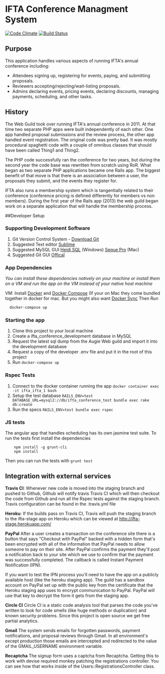 IFTA Conference Managment System
=========================

[![Code Climate](https://codeclimate.com/github/awguild/ifta.png)](https://codeclimate.com/github/awguild/ifta)
[![Build Status](https://travis-ci.org/awguild/ifta.png?branch=heroku)](https://travis-ci.org/awguild/ifta)


## Purpose
This application handles various aspects of running IFTA's annual conference including:

* Attendees signing up, registering for events, paying, and submitting proposals.
* Reviewers accepting/rejecting/wait-listing proposals.
* Admins declaring events, pricing events, declaring discounts, managing payments, scheduling, and other tasks.



## History
The Web Guild took over running IFTA's annual conference in 2011.  At that time two separate PHP apps were built independently of each other. One app handled proposal submissions and the review process, the other app handled event registration.  The original code was pretty bad.  It was mostly procedural spaghetti code with a couple of omnibus classes that should have been called Thing1 and Thing2.

The PHP code successfully ran the conference for two years, but during the second year the code base was rewritten from scratch using RoR. What began as two separate PHP applications became one Rails app.  The biggest benefit of that move is that there is an association between a user, the proposals they submit, and the events they register for.

IFTA also runs a membership system which is tangentially related to their conference (conference pricing is defined differently for members vs non members).  During the first year of the Rails app (2013) the web guild began work on a separate application that will handle the membership process.


##Developer Setup

### Supporting Development Software
1. Git Version Control System - [Download Git](http://git-scm.com/downloads)
1. Suggested Text editor [Sublime](http://www.sublimetext.com/2)
1. Suggested MySQL GUI [Heidi SQL](http://www.heidisql.com/download.php) (Windows) [Seque Pro](http://www.sequelpro.com/) (Mac)
1. Suggested Git GUI [Offical](http://git-scm.com/downloads/guis)

### App Dependencies
*You can install these dependencies natively on your machine or install them on a VM and run the app on the VM instead of your native host machine*

VM:  Install [Docker](https://www.docker.com/) and [Docker Compose](https://docs.docker.com/compose/) (If your on Mac they come bundled together in docker for mac. But you might also want [Docker Sync](https://github.com/EugenMayer/docker-sync) Then Run
```bash
  docker-compose up
```

### Starting the app
1. Clone this project to your local machine
1. Create a ifta_conference_development database in MySQL
1. Request the latest sql dump from the Augie Web guild and import it into the development database
1. Request a copy of the developer .env file and put it in the root of this project
1. Run `docker-compose up`

### Rspec Tests
1. Connect to the docker container running the app `docker container exec -it ifta_ifta_1 bash`
1. Setup the test database `RAILS_ENV=test DATABASE_URL=mysql2://db/ifta_conference_test bundle exec rake db:create`
1. Run the specs `RAILS_ENV=test bundle exec rspec`

### JS tests
The angular app that handles scheduling has its own jasmine test suite. To run the tests first install the dependencies
```
    npm install -g grunt-cli
    npm install
```

Then you can run the tests with `` grunt test ``

## Integration with external services
**Travis CI**: Whenever new code is moved into the staging branch and pushed to Github, Github will notify travis Travis CI which will then checkout the code from Github and run all the Rspec tests against the staging branch.  Travis configuration can be found in the .travis.yml file

**Heroku**: If the builds pass on Travis CI, Travis will push the staging branch to the ifta-stage app on Heroku which can be viewed at http://ifta-stage.herokuapp.com/

**PayPal** After a user creates a transaction on the conference site there is a button that says "Checkout with PayPal" backed with a hidden form that's been encrypted with all of the information that PayPal needs to allow someone to pay on their site. After PayPal confirms the payment they'll post a notification back to your site which we use to confirm that the payment was successfully completed. The callback is called Instant Payment Notification (IPN).

If you want to test the IPN process you'll need to have the app on a publicly available host (like the heroku staging app). The guild has a sandbox account on PayPal set up with the public key from the certificate that the Heroku staging app uses to encrypt communication to PayPal. PayPal will use that key to decrypt the form it gets from the staging app.

**Circle CI** Circle CI is a static code analysis tool that parses the code you've written to look for code smells (like huge methods or duplication)  and known security problems. Since this project is open source we get free partial analytics.

**Gmail** The system sends emails for forgotten passwords, payment notifications, and proposal reviews through Gmail. In all environment's except production those emails are intercepted and redirected to the value of the GMAIL_USERNAME environment variable.

**Recaptcha** The signup form uses a captcha from Recaptcha. Getting this to work with devise required monkey patching the registrations controller. You can see how that works inside of the Users::RegistrationsController class.
